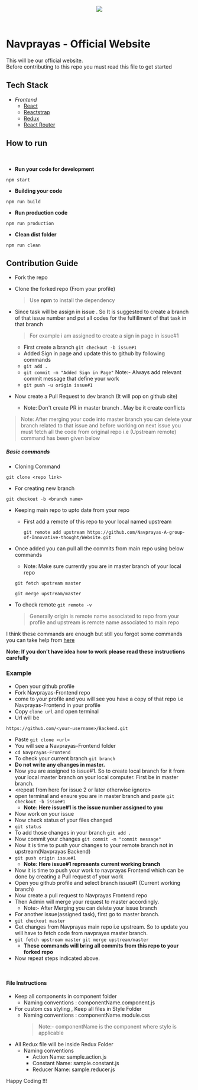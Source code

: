 <p align="center">
<img src="http://navprayas.in/static/img/pp2.png">
  </p>
<br>
<h1> Navprayas - Official Website </h1>

This will be our official website. <br>Before contributing to this repo you must read this file to get started

## Tech Stack

- _Frontend_
  - [React](https://reactjs.org/)
  - [Reactstrap](https://reactstrap.github.io/)
  - [Redux](https://redux.js.org/)
  - [React Router](https://github.com/ReactTraining/react-router#readme)

## How to run

<br>

- **Run your code for development**

```
npm start
```

- **Building your code**

```
npm run build
```

- **Run production code**

```
npm run production
```

- **Clean dist folder**

```
npm run clean
```

## Contribution Guide

- Fork the repo
- Clone the forked repo (From your profile)

  > Use **npm** to install the dependency

- Since task will be assign in issue . So It is suggested to create a branch of that issue number and put all codes for the fulfillment of that task in that branch

  > For example i am assigned to create a sign in page in issue#1

  - First create a branch `git checkout -b issue#1`
  - Added Sign in page and update this to github by following commands
  - `git add .`
  - `git commit -m "Added Sign in Page"`
    Note:- Always add relevant commit message that define your work
  - `git push -u origin issue#1`

- Now create a Pull Request to dev branch (It will pop on github site)
  - Note: Don't create PR in master branch . May be it create conflicts

> Note: After merging your code into master branch you can delete your branch related to that issue and before working on next issue you must fetch all the code from original repo i.e (Upstream remote) command has been given below

##### Basic commands

- Cloning Command

```
git clone <repo link>
```

- For creating new branch

```
git checkout -b <branch name>
```

- Keeping main repo to upto date from your repo
  - First add a remote of this repo to your local named upstream
    ```
    git remote add upstream https://github.com/Navprayas-A-group-of-Innovative-thought/Website.git
    ```
- Once added you can pull all the commits from main repo using below commands

  - Note: Make sure currently you are in master branch of your local repo

  ```
  git fetch upstream master

  git merge upstream/master
  ```

- To check remote
  `git remote -v`
  > Generally origin is remote name associated to repo from your profile
  > and upstream is remote name associated to main repo

I think these commands are enough but still you forgot some commands you can take help from [here](https://github.com/kmrakash/practice/blob/master/GithubCommands.md)

**Note: If you don't have idea how to work please read these instructions carefully**

### Example

- Open your github profile
- Fork Navprayas-Frontend repo
- come to your profile and you will see you have a copy of that repo i.e Navprayas-Frontend in your profile
- Copy `clone url` and open terminal
- Url will be

```
https://github.com/<your-username>/Backend.git
```

- Paste `git clone <url>`
- You will see a Navprayas-Frontend folder
- `cd Navprayas-Frontend`
- To check your current branch `git branch`
- **Do not write any changes in master.**
- Now you are assigned to issue#1. So to create local branch for it from your local master branch on your local computer. First be in master branch.
- \<repeat from here for issue 2 or later otherwise ignore>
- open terminal and ensure you are in master branch and paste `git checkout -b issue#1`
  - **Note: Here issue#1 is the issue number assigned to you**
- Now work on your issue
- Now check status of your files changed
- `git status`
- To add those changes in your branch `git add .`
- Now commit your changes `git commit -m "commit message"`
- Now it is time to push your changes to your remote branch not in upstream(Navprayas Backend)
- `git push origin issue#1`
  - **Note: Here issue#1 represents current working branch**
- Now it is time to push your work to navprayas Frontend which can be done by creating a Pull request of your work
- Open you github profile and select branch issue#1 (Current working branch)
- Now create a pull request to Navprayas Frontend repo
- Then Admin will merge your request to master accordingly.
  - Note:- After Merging you can delete your issue branch
- For another issue(assigned task), first go to master branch.
- `git checkout master`
- Get changes from Navprayas main repo i.e upstream. So to update you will have to fetch code from navprayas master branch.
- `git fetch upstream master`
  `git merge upstream/master`
  - **These commands will bring all commits from this repo to your forked repo**
- Now repeat steps indicated above.

<br>

#### File Instructions

- Keep all components in component folder
  - Naming conventions : componentName.component.js
- For custom css styling , Keep all files in Style Folder
  - Naming conventions : componentName.module.css
    > Note:- componentName is the component where style is applicable
- All Redux file will be inside Redux Folder
  - Naming conventions
    - Action Name: sample.action.js
    - Constant Name: sample.constant.js
    - Reducer Name: sample.reducer.js

Happy Coding !!!

